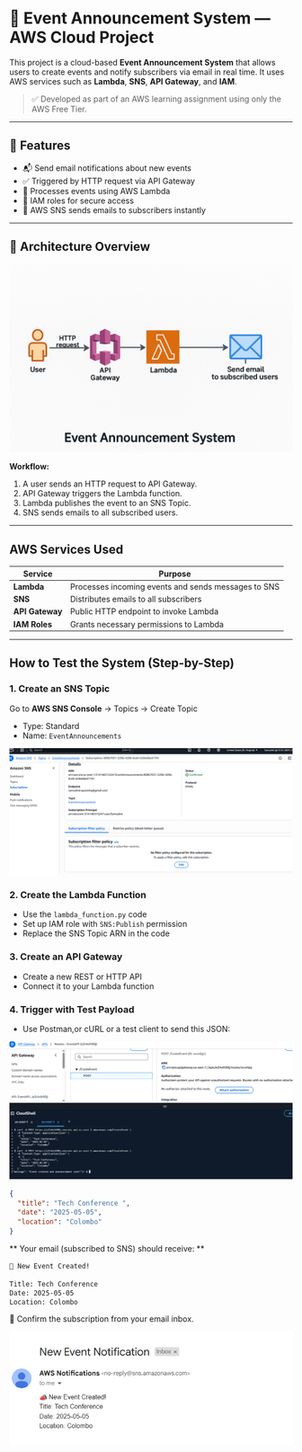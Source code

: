 # 📣 Event Announcement System — AWS Cloud Project

This project is a cloud-based **Event Announcement System** that allows users to create events and notify subscribers via email in real time. It uses AWS services such as **Lambda**, **SNS**, **API Gateway**, and **IAM**.


> ✅ Developed as part of an AWS learning assignment using only the AWS Free Tier.

---

## 📌 Features

- 📬 Send email notifications about new events
- ✅ Triggered by HTTP request via API Gateway
- 🧠 Processes events using AWS Lambda
- 🔐 IAM roles for secure access
- 📧 AWS SNS sends emails to subscribers instantly

---

## 🧱 Architecture Overview

![Architecture Diagram](images/diagram.png)

**Workflow:**
1. A user sends an HTTP request to API Gateway.
2. API Gateway triggers the Lambda function.
3. Lambda publishes the event to an SNS Topic.
4. SNS sends emails to all subscribed users.

---

##  AWS Services Used

| Service         | Purpose                                                  |
|-----------------|----------------------------------------------------------|
| **Lambda**      | Processes incoming events and sends messages to SNS      |
| **SNS**         | Distributes emails to all subscribers                    |
| **API Gateway** | Public HTTP endpoint to invoke Lambda                    |
| **IAM Roles**         | Grants necessary permissions to Lambda                   |

---

## How to Test the System (Step-by-Step)

###  1. Create an SNS Topic

Go to **AWS SNS Console** → Topics → Create Topic  
- Type: Standard  
- Name: `EventAnnouncements`

![SNS Topic Screenshot](images/snsTopic(2).png)

###  2. Create the Lambda Function
   - Use the `lambda_function.py` code 
   - Set up IAM role with `SNS:Publish` permission
   - Replace the SNS Topic ARN in the code

###  3. Create an API Gateway
   - Create a new REST or HTTP API
   - Connect it to your Lambda function

### 4. Trigger with Test Payload
   - Use Postman,or cURL or a test client to send this JSON:

![cURL test](images/Test.png)

```json
{
  "title": "Tech Conference ",
  "date": "2025-05-05",
  "location": "Colombo"
}
```

** Your email (subscribed to SNS) should receive: **
````
📣 New Event Created!

Title: Tech Conference 
Date: 2025-05-05
Location: Colombo
````


📩 Confirm the subscription from your email inbox.

![SNS Email Subscription](images/notification.png)

